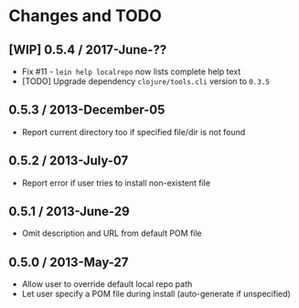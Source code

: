 # Changes and TODO


## [WIP] 0.5.4 / 2017-June-??

* Fix #11 - `lein help localrepo` now lists complete help text
* [TODO] Upgrade dependency `clojure/tools.cli` version to `0.3.5`


## 0.5.3 / 2013-December-05

* Report current directory too if specified file/dir is not found


## 0.5.2 / 2013-July-07

* Report error if user tries to install non-existent file


## 0.5.1 / 2013-June-29

* Omit description and URL from default POM file


## 0.5.0 / 2013-May-27

* Allow user to override default local repo path
* Let user specify a POM file during install (auto-generate if unspecified)
